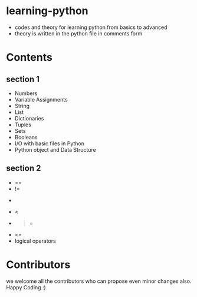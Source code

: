 # learning-python
- codes and theory for learning python from basics to advanced
- theory is written in the python file in comments form

# Contents
## section 1
- Numbers
- Variable Assignments
- String
- List
- Dictionaries
- Tuples
- Sets
- Booleans
- I/O with basic files in Python
- Python object and Data Structure

## section 2
- ==
- !=
- >
- <
- >=
- <=
- logical operators



# Contributors
we welcome all the contributors who can propose even minor changes also. Happy Coding :)
